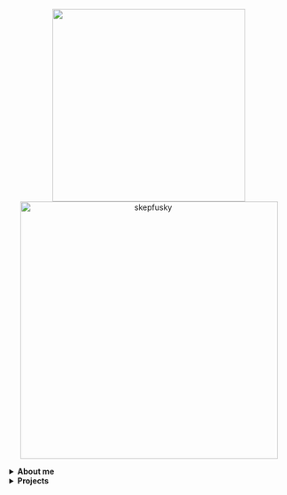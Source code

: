 <p align="center">
  <a href="https://github.com/anuraghazra/github-readme-stats">
      <img width="348" src="https://github-readme-stats.vercel.app/api/top-langs/?username=skepfusky&hide_title=true&layout=compact&theme=vue-dark&langs_count=10&hide_border=true&show_icons=true&include_all_commits=true&hide=json,html&line_height=16">
  </a>
  <img width="465" src="https://github-readme-streak-stats.herokuapp.com/?user=skepfusky&theme=vue-dark&hide_border=true" alt="skepfusky">
</p>

<details>
<summary><b>About me</b></summary>
  
- 🦊 Just some 20-year-old loser from the Philippines
- 👨‍💻 Self-taught front-end web developer working with the React & Vue ecosystem (going full-stack this year doe)
- ✨ Currently learning C#, React Native, MongoDB, and Supabase
- 📲 Web and UI/UX designer
- 🎵 Self-produced indie music artist
- 🎥 Seasoned video editor/filmmaker
</details>
<details>
<summary><b>Projects</b></summary>

| **Project** | **Stack** |
|---|---|
| [Panda Paco Art Stats](https://github.com/OpenFurs/pandapaco-art-statistics) | <img src="https://skillicons.dev/icons?i=nextjs,ts,sass,py,flask"> |
| [MyFursona](https://github.com/MyFursona-Project/MyFursona) | <img src="https://skillicons.dev/icons?i=nextjs,ts,sass,mongodb"> |
| [Searchpets!](https://github.com/OpenFurs/searchpets) | <img src="https://skillicons.dev/icons?i=nextjs,ts,sass,tailwind,py,flask"> |
| [Plainrock124 Website](https://github.com/skepfusky/plainrock124-website) | <img src="https://skillicons.dev/icons?i=nextjs,ts,sass,tailwind"> |
| [Fandom wiki bar](https://github.com/skepfusky/Fandom-wiki-contributions-bar) | <img src="https://skillicons.dev/icons?i=svelte,sass"> |
| [Voicemeeter Modern UI Concept](https://github.com/skepfusky/voicemeeter-modern-ui-concept) | <img src="https://skillicons.dev/icons?i=vue,ts,electron"> |
| [Art & Biro Recreated](https://github.com/skepfusky/art-and-biro-comic-vue3) | <img src="https://skillicons.dev/icons?i=vue,ts,sass,docker"> |
  
</details>
